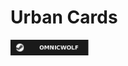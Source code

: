 # Urban Cards

<p>
    <a href="https://steamcommunity.com/id/OmnicWolf/" target="_blank" rel="noopener"><img src="./images/omnicwolf-steam-badge.svg" height=25></a>
</p>